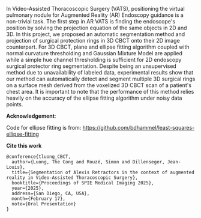 In Video-Assisted Thoracoscopic Surgery (VATS), positioning the virtual pulmonary nodule for
Augmented Reality (AR) Endoscopy guidance is a non-trivial task. The first step in AR VATS
is finding the endoscope's position by solving the projection equation of the same objects in
2D and 3D. In this project, we proposed an automatic segmentation method and projection of
surgical protection rings in 3D CBCT onto their 2D image counterpart. For 3D CBCT, plane
and ellipse fitting algorithm coupled with normal curvature thresholding and Gaussian Mixture
Model are applied while a simple hue channel thresholding is sufficient for 2D endoscopy surgical
protector ring segmentation. Despite being an unsupervised method due to unavailability of
labeled data, experimental results show that our method can automatically detect and segment
multiple 3D surgical rings on a surface mesh derived from the voxelized 3D CBCT scan of a
patient's chest area. It is important to note that the performance of this method relies heavily
on the accuracy of the ellipse fitting algorithm under noisy data points.

**Acknowledgement**:

Code for ellipse fitting is from:
https://github.com/bdhammel/least-squares-ellipse-fitting

**Cite this work**
```
@conference{tluong_CBCT,
  author={Luong, The Cong and Rouzé, Simon and Dillenseger, Jean-Louis},
  title={Segmentation of Alexis Retractors in the context of augmented reality in Video-Assisted Thoracoscopic Surgery},
  booktitle={Proceedings of SPIE Medical Imaging 2025},
  year={2025},
  address={San Diego, CA, USA},
  month={February 17},
  note={Oral Presentation}
}
```
